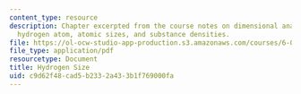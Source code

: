 ```yaml
---
content_type: resource
description: Chapter excerpted from the course notes on dimensional analysis of the
  hydrogen atom, atomic sizes, and substance densities.
file: https://ol-ocw-studio-app-production.s3.amazonaws.com/courses/6-055j-the-art-of-approximation-in-science-and-engineering-spring-2008/c9d62f48cad5b2332a433b1f769000fa_apr02b.pdf
file_type: application/pdf
resourcetype: Document
title: Hydrogen Size
uid: c9d62f48-cad5-b233-2a43-3b1f769000fa
---
```

